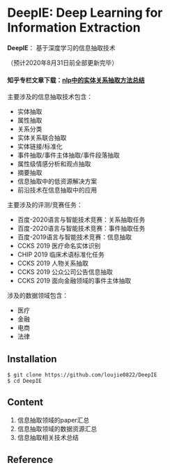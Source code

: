 # DeepIE: Deep Learning  for Information Extraction 
**DeepIE**： 基于深度学习的信息抽取技术

（预计2020年8月31日前全部更新完毕）

#### 知乎专栏文章下载：[nlp中的实体关系抽取方法总结](https://github.com/loujie0822/DeepIE/blob/jielou/docs/实体关系抽取算法总结.md)

主要涉及的信息抽取技术包含：

- 实体抽取
- 属性抽取
- 关系分类
- 实体关系联合抽取
- 实体链接/标准化
- 事件抽取/事件主体抽取/事件段落抽取
- 属性级情感分析和观点抽取
- 摘要抽取
- 信息抽取中的低资源解决方案
- 前沿技术在信息抽取中的应用

主要涉及的评测/竞赛任务：

- 百度-2020语言与智能技术竞赛：关系抽取任务
- 百度-2020语言与智能技术竞赛：事件抽取任务
- 百度-2019语言与智能技术竞赛：信息抽取
- CCKS 2019 医疗命名实体识别
- CHIP 2019 临床术语标准化任务
- CCKS 2019 人物关系抽取
- CCKS 2019 公众公司公告信息抽取
- CCKS 2019 面向金融领域的事件主体抽取

涉及的数据领域包含：

- 医疗
- 金融
- 电商
- 法律

## Installation

```shell
$ git clone https://github.com/loujie0822/DeepIE
$ cd DeepIE
```

## Content 

1. 信息抽取领域的paper汇总
2. 信息抽取领域的数据资源汇总
3. 信息抽取相关技术总结

## Reference
